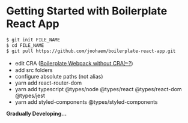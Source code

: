 # Getting Started with Boilerplate React App

```bash
$ git init FILE_NAME
$ cd FILE_NAME
$ git pull https://github.com/joohaem/boilerplate-react-app.git
```

- edit CRA ([Boilerplate Webpack without CRA는?](https://snupi.tistory.com/197))
- add src folders
- configure absolute paths (not alias)
- yarn add react-router-dom
- yarn add typescript @types/node @types/react @types/react-dom @types/jest
- yarn add styled-components @types/styled-components

**Gradually Developing...**

